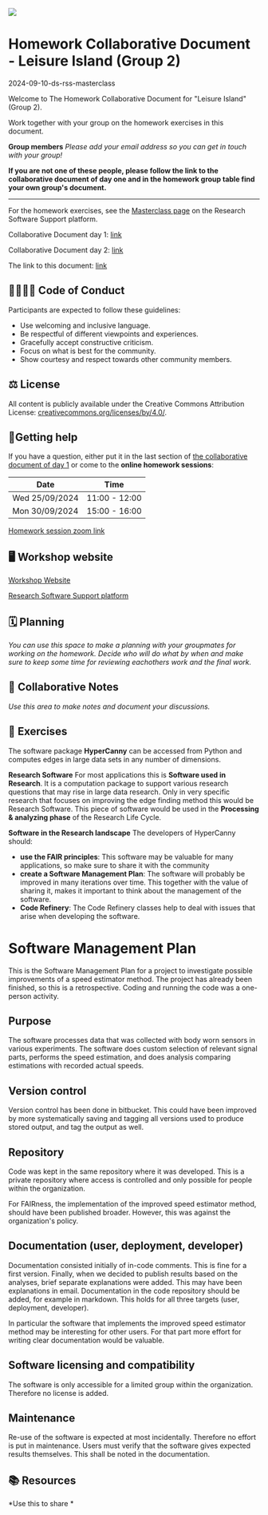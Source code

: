 ![](https://i.imgur.com/iywjz8s.png)


# Homework Collaborative Document - Leisure Island (Group 2)

2024-09-10-ds-rss-masterclass

Welcome to The Homework Collaborative Document for "Leisure Island" (Group 2).

Work together with your group on the homework exercises in this document.

**Group members**
*Please add your email address so you can get in touch with your group!*

 
**If you are not one of these people, please follow the link to the collaborative document of day one and in the homework group table find your own group's document.**

-------------------------------------------------------

For the homework exercises, see the [Masterclass page](https://esciencecenter-digital-skills.github.io/research-software-support/main/masterclass) on the Research Software Support platform. 


Collaborative Document day 1: [link](https://codimd.carpentries.org/uKv9hTtdR_yHxKl86FpiqQ)

Collaborative Document day 2: [link](https://codimd.carpentries.org/F_pLYnf8RAGyXX5cdm2H5w)

The link to this document: [link](https://codimd.carpentries.org/eR4xQGlGSDqUsLOuokIYZg)


##  🫱🏽‍🫲🏻 Code of Conduct

Participants are expected to follow these guidelines:
* Use welcoming and inclusive language.
* Be respectful of different viewpoints and experiences.
* Gracefully accept constructive criticism.
* Focus on what is best for the community.
* Show courtesy and respect towards other community members.
 
## ⚖️ License

All content is publicly available under the Creative Commons Attribution License: [creativecommons.org/licenses/by/4.0/](https://creativecommons.org/licenses/by/4.0/).

## 🙋Getting help

If you have a question, either put it in the last section of [the collaborative document of day 1](https://codimd.carpentries.org/uKv9hTtdR_yHxKl86FpiqQ?both#Questions-regarding-homework) or come to the **online homework sessions**:

| Date           | Time          | 
| -------------- | ------------- | 
| Wed 25/09/2024 | 11:00 - 12:00 | 
| Mon 30/09/2024 | 15:00 - 16:00 | 

[Homework session zoom link](https://us02web.zoom.us/meeting/register/tZMkfumppzooG9xCWql6revgSk8jG8h7w8Ed)


## 🖥 Workshop website

[Workshop Website](https://esciencecenter-digital-skills.github.io/2024-09-10-ds-rss-masterclass/)

[Research Software Support platform](https://tinyurl.com/researchsoftware-2024)


## 🗓️ Planning
*You can use this space to make a planning with your groupmates for working on the homework. Decide who will do what by when and make sure to keep some time for reviewing eachothers work and the final work.*

## 🧠 Collaborative Notes
*Use this area to make notes and document your discussions.*

## 🔧 Exercises
The software package **HyperCanny** can be accessed from Python and computes edges in large data sets in any number of dimensions. 

**Research Software**
For most applications this is **Software used in Research**. It is a computation package to support various research questions that may rise in large data research. Only in very specific research that focuses on improving the edge finding method this would be Research Software. 
This piece of software would be used in the **Processing & analyzing phase** of the Research Life Cycle. 

**Software in the Research landscape**
The developers of HyperCanny should: 
- **use the FAIR principles**: This software may be valuable for many applications, so make sure to share it with the community 
- **create a Software Management Plan**: The software will probably be improved in many iterations over time. This together with the value of sharing it, makes it important to think about the management of the software. 
- **Code Refinery**: The Code Refinery classes help to deal with issues that arise when developing the software. 


# Software Management Plan
This is the Software Management Plan for a project to investigate possible improvements of a speed estimator method. The project has already been finished, so this is a retrospective. Coding and running the code was a one-person activity. 

## Purpose
The software processes data that was collected with body worn sensors in various experiments. The software does custom selection of relevant signal parts, performs the speed estimation, and does analysis comparing estimations with recorded actual speeds. 

## Version control
Version control has been done in bitbucket. This could have been improved by more systematically saving and tagging all versions used to produce stored output, and tag the output as well. 

## Repository
Code was kept in the same repository where it was developed. This is a private repository where access is controlled and only possible for people within the organization. 

For FAIRness, the implementation of the improved speed estimator method, should have been published broader. However, this was against the organization's policy. 

## Documentation (user, deployment, developer)
Documentation consisted initially of in-code comments. This is fine for a first version. Finally, when we decided to publish results based on the analyses, brief separate explanations were added. This may have been explanations in email. Documentation in the code repository should be added, for example in markdown. This holds for all three targets (user, deployment, developer). 

In particular the software that implements the improved speed estimator method may be interesting for other users. For that part more effort for writing clear documentation would be valuable. 

## Software licensing and compatibility
The software is only accessible for a limited group within the organization. Therefore no license is added. 

## Maintenance
Re-use of the software is expected at most incidentally. Therefore no effort is put in maintenance. Users must verify that the software gives expected results themselves. This shall be noted in the documentation. 



## 📚 Resources
*Use this to share *
